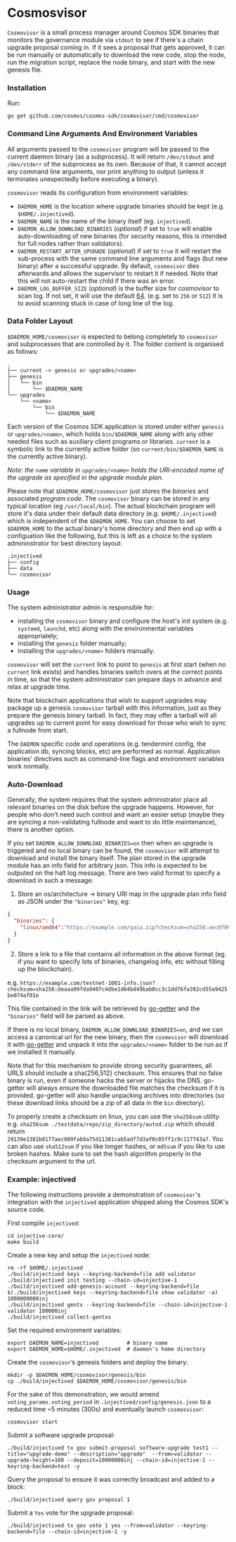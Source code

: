 # Cosmosvisor

`Cosmovisor` is a small process manager around Cosmos SDK binaries that monitors the governance module via `stdout` to see if there's a chain upgrade proposal coming in. If it sees a proposal that gets approved, it can be run manually or automatically to download the new code, stop the node, run the migration script, replace the node binary, and start with the new genesis file.

### Installation

Run:

`go get github.com/cosmos/cosmos-sdk/cosmovisor/cmd/cosmovisor`

### Command Line Arguments And Environment Variables

All arguments passed to the `cosmovisor` program will be passed to the current daemon binary (as a subprocess). It will return `/dev/stdout` and `/dev/stderr` of the subprocess as its own. Because of that, it cannot accept any command line arguments, nor print anything to output (unless it terminates unexpectedly before executing a binary).

`cosmovisor` reads its configuration from environment variables:

* `DAEMON_HOME` is the location where upgrade binaries should be kept (e.g. `$HOME/.injectived`).
* `DAEMON_NAME` is the name of the binary itself (eg. `injectived`).
* `DAEMON_ALLOW_DOWNLOAD_BINARIES` (_optional_) if set to `true` will enable auto-downloading of new binaries (for security reasons, this is intended for full nodes rather than validators).
* `DAEMON_RESTART_AFTER_UPGRADE` (_optional_) if set to `true` it will restart the sub-process with the same command line arguments and flags (but new binary) after a successful upgrade. By default, `cosmovisor` dies afterwards and allows the supervisor to restart it if needed. Note that this will not auto-restart the child if there was an error.
* `DAEMON_LOG_BUFFER_SIZE` (_optional_) is the buffer size for cosmovisor to scan log. If not set, it will use the default [64](https://github.com/golang/go/blob/2217e89ba326875470a856cd0da79f3ec9a896b8/src/bufio/scan.go#L80). (e.g. set to `256` or `512`) It is to avoid scanning stuck in case of long line of the log.

### Data Folder Layout

`$DAEMON_HOME/cosmovisor` is expected to belong completely to `cosmovisor` and subprocesses that are controlled by it. The folder content is organised as follows:

```
.
├── current -> genesis or upgrades/<name>
├── genesis
│   └── bin
│       └── $DAEMON_NAME
└── upgrades
    └── <name>
        └── bin
            └── $DAEMON_NAME
```

Each version of the Cosmos SDK application is stored under either `genesis` or `upgrades/<name>`, which holds `bin/$DAEMON_NAME` along with any other needed files such as auxiliary client programs or libraries. `current` is a symbolic link to the currently active folder (so `current/bin/$DAEMON_NAME` is the currently active binary).

_Note: the `name` variable in `upgrades/<name>` holds the URI-encoded name of the upgrade as specified in the upgrade module plan._

Please note that `$DAEMON_HOME/cosmovisor` just stores the _binaries_ and associated _program code_. The `cosmovisor` binary can be stored in any typical location (eg `/usr/local/bin`). The actual blockchain program will store it's data under their default data directory (e.g. `$HOME/.injectived`) which is independent of the `$DAEMON_HOME`. You can choose to set `$DAEMON_HOME` to the actual binary's home directory and then end up with a configuation like the following, but this is left as a choice to the system admininstrator for best directory layout:

```
.injectived
├── config
├── data
└── cosmovisor
```

### Usage

The system administrator admin is responsible for:

* installing the `cosmovisor` binary and configure the host's init system (e.g. `systemd`, `launchd`, etc) along with the environmental variables appropriately;
* installing the `genesis` folder manually;
* installing the `upgrades/<name>` folders manually.

`cosmovisor` will set the `current` link to point to `genesis` at first start (when no `current` link exists) and handles binaries switch overs at the correct points in time, so that the system administrator can prepare days in advance and relax at upgrade time.

Note that blockchain applications that wish to support upgrades may package up a genesis `cosmovisor` tarball with this information, just as they prepare the genesis binary tarball. In fact, they may offer a tarball will all upgrades up to current point for easy download for those who wish to sync a fullnode from start.

The `DAEMON` specific code and operations (e.g. tendermint config, the application db, syncing blocks, etc) are performed as normal. Application binaries' directives such as command-line flags and environment variables work normally.

### Auto-Download

Generally, the system requires that the system administrator place all relevant binaries on the disk before the upgrade happens. However, for people who don't need such control and want an easier setup (maybe they are syncing a non-validating fullnode and want to do little maintenance), there is another option.

If you set `DAEMON_ALLOW_DOWNLOAD_BINARIES=on` then when an upgrade is triggered and no local binary can be found, the `cosmovisor` will attempt to download and install the binary itself. The plan stored in the upgrade module has an info field for arbitrary json. This info is expected to be outputed on the halt log message. There are two valid format to specify a download in such a message:

1. Store an os/architecture -> binary URI map in the upgrade plan info field as JSON under the `"binaries"` key, eg:

```json
{
  "binaries": {
    "linux/amd64":"https://example.com/gaia.zip?checksum=sha256:aec070645fe53ee3b3763059376134f058cc337247c978add178b6ccdfb0019f"
  }
}
```

2. Store a link to a file that contains all information in the above format (eg. if you want to specify lots of binaries, changelog info, etc without filling up the blockchain).

e.g. `https://example.com/testnet-1001-info.json?checksum=sha256:deaaa99fda9407c4dbe1d04bd49bab0cc3c1dd76fa392cd55a9425be074af01e`

This file contained in the link will be retrieved by [go-getter](https://github.com/hashicorp/go-getter) and the `"binaries"` field will be parsed as above.

If there is no local binary, `DAEMON_ALLOW_DOWNLOAD_BINARIES=on`, and we can access a canonical url for the new binary, then the `cosmovisor` will download it with [go-getter](https://github.com/hashicorp/go-getter) and unpack it into the `upgrades/<name>` folder to be run as if we installed it manually.

Note that for this mechanism to provide strong security guarantees, all URLS should include a sha{256,512} checksum. This ensures that no false binary is run, even if someone hacks the server or hijacks the DNS. go-getter will always ensure the downloaded file matches the checksum if it is provided. go-getter will also handle unpacking archives into directories (so these download links should be a zip of all data in the `bin` directory).

To properly create a checksum on linux, you can use the `sha256sum` utility. e.g. `sha256sum ./testdata/repo/zip_directory/autod.zip` which should return `29139e1381b8177aec909fab9a75d11381cab5adf7d3af0c05ff1c9c117743a7`. You can also use `sha512sum` if you like longer hashes, or `md5sum` if you like to use broken hashes. Make sure to set the hash algorithm properly in the checksum argument to the url.

### Example: injectived

The following instructions provide a demonstration of `cosmovisor`'s integration with the `injectived` application shipped along the Cosmos SDK's source code.

First compile `injectived`:

```
cd injective-core/
make build
```

Create a new key and setup the `injectived` node:

```
rm -rf $HOME/.injectived
./build/injectived keys --keyring-backend=file add validator
./build/injectived init testing --chain-id=injective-1
./build/injectived add-genesis-account --keyring-backend=file $(./build/injectived keys --keyring-backend=file show validator -a) 1000000000inj
./build/injectived gentx --keyring-backend=file --chain-id=injective-1 validator 100000inj
./build/injectived collect-gentxs
```

Set the required environment variables:

```
export DAEMON_NAME=injectived         # binary name
export DAEMON_HOME=$HOME/.injectived  # daemon's home directory
```

Create the `cosmovisor`’s genesis folders and deploy the binary:

```
mkdir -p $DAEMON_HOME/cosmovisor/genesis/bin
cp ./build/injectived $DAEMON_HOME/cosmovisor/genesis/bin
```

For the sake of this demonstration, we would amend `voting_params.voting_period` in `.injectived/config/genesis.json` to a reduced time \~5 minutes (300s) and eventually launch `cosmosvisor`:

```
cosmovisor start
```

Submit a software upgrade proposal:

```
./build/injectived tx gov submit-proposal software-upgrade test1 --title="upgrade-demo" --description="upgrade"  --from=validator --upgrade-height=100 --deposit=10000000inj --chain-id=injective-1 --keyring-backend=test -y
```

Query the proposal to ensure it was correctly broadcast and added to a block:

```
./build/injectived query gov proposal 1
```

Submit a `Yes` vote for the upgrade proposal:

```
./build/injectived tx gov vote 1 yes --from=validator --keyring-backend=file --chain-id=injective-1 -y
```
